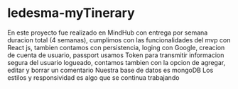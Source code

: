 # ledesma-myTinerary
En este proyecto fue realizado en MindHub con entrega por semana duracion total (4 semanas), cumplimos con las funcionalidades del mvp con React js, tambien contamos con  persistencia, loging con Google, creacion de cuenta de usuario, passport
usamos Token para transmitir informacion segura del usuario logueado, contamos tambien con la opcion de agregar, editar y borrar un comentario
Nuestra base de datos es mongoDB
Los estilos y responsividad es algo que se continua trabajando 
